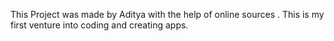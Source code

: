 This Project was made by Aditya with the help of online sources .
This is my first venture into coding and creating apps.
